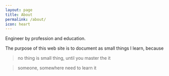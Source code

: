 ```yaml
---
layout: page
title: About
permalink: /about/
icon: heart
---
```


Engineer by profession and education.

The purpose of this web site is to document as small things I learn, because

> no thing is small thing, until you master the it

> someone, somewhere need to learn it

